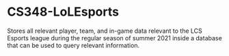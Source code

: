 # CS348-LoLEsports
Stores all relevant player, team, and in-game data relevant to the LCS Esports league during the regular season of summer 2021 inside a database that can be used to query relevant information. 
